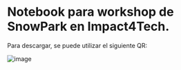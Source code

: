 # Notebook para workshop de SnowPark en Impact4Tech. 

Para descargar, se puede utilizar el siguiente QR:

![image](https://github.com/PoolArgentina/NxSnowParkWorkshop/assets/46974183/6b600011-9205-4b77-9e70-1b7b47fe2f08)
